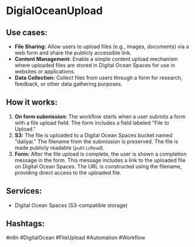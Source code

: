 # DigialOceanUpload

## Use cases:

- **File Sharing:** Allow users to upload files (e.g., images, documents) via a web form and share the publicly accessible link.
- **Content Management:** Enable a simple content upload mechanism where uploaded files are stored in Digital Ocean Spaces for use in websites or applications.
- **Data Collection:** Collect files from users through a form for research, feedback, or other data gathering purposes.

## How it works:

1.  **On form submission:** The workflow starts when a user submits a form with a file upload field. The form includes a field labeled "File to Upload."
2.  **S3:** The file is uploaded to a Digital Ocean Spaces bucket named "dailyai." The filename from the submission is preserved. The file is made publicly readable (`publicRead`).
3.  **Form:** After the file upload is complete, the user is shown a completion message in the form. This message includes a link to the uploaded file on Digital Ocean Spaces. The URL is constructed using the filename, providing direct access to the uploaded file.

## Services:

-   Digital Ocean Spaces (S3-compatible storage)

## Hashtags:

#n8n #DigitalOcean #FileUpload #Automation #Workflow
